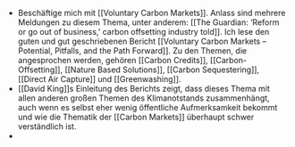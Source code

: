 - Beschäftige mich mit [[Voluntary Carbon Markets]]. Anlass sind mehrere Meldungen zu diesem Thema, unter anderem: [[The Guardian: ‘Reform or go out of business,’ carbon offsetting industry told]]. Ich lese den guten und gut geschriebenen Bericht [[Voluntary Carbon Markets – Potential, Pitfalls, and the Path Forward]]. Zu den Themen, die angesprochen werden, gehören [[Carbon Credits]], [[Carbon-Offsetting]], [[Nature Based Solutions]], [[Carbon Sequestering]], [[Direct Air Capture]] und [[Greenwashing]].
- [[David King]]s Einleitung des Berichts zeigt, dass dieses Thema mit allen anderen großen Themen des Klimanotstands zusammenhängt, auch wenn es selbst eher wenig öffentliche Aufmerksamkeit bekommt und wie die Thematik der [[Carbon Markets]] überhaupt schwer verständlich ist.
-